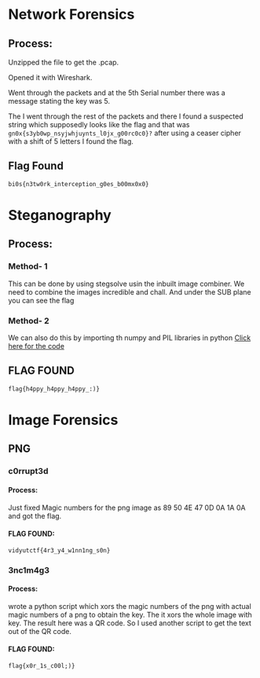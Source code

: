# Network Forensics
## Process:
Unzipped the file to get the .pcap.

Opened it with Wireshark.

Went through the packets and at the 5th Serial number there was a message stating the key was 5.

The I went through the rest of the packets and there I found a suspected string which supposedly looks like the flag and that was `gn0x{s3yb0wp_nsyjwhjuynts_l0jx_g00rc0c0}?` after using a ceaser cipher with a shift of 5 letters I found the flag.

## Flag Found 
`bi0s{n3tw0rk_interception_g0es_b00mx0x0}`

# Steganography
## Process:
### Method- 1
This can be done by using stegsolve usin the inbuilt image combiner. We need to combine the images incredible and chall. And under the SUB plane you can see the flag
### Method- 2
We can also do this by importing th numpy and PIL libraries in python
[Click here for the code](https://github.com/koppakaajay/bi0s_recruitment/blob/main/c0mb1n3d.py)

## FLAG FOUND
`flag{h4ppy_h4ppy_h4ppy_:)}`  

# Image Forensics
## PNG
### c0rrupt3d
#### Process:
Just fixed Magic numbers for the png image as 89 50 4E 47 0D 0A 1A 0A and got the flag.
#### FLAG FOUND:
`vidyutctf{4r3_y4_w1nn1ng_s0n}`

### 3nc1m4g3
#### Process:
wrote a python script which xors the magic numbers of the png with actual magic numbers of a png to obtain the key. The it xors the whole image with key. The result here was a QR code. So I used another script to get the text out of the QR code.
#### FLAG FOUND:
`flag{x0r_1s_c00l;)}`

